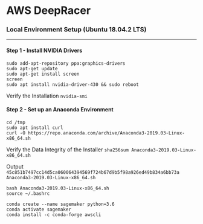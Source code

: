 # AWS DeepRacer

### Local Environment Setup (Ubuntu 18.04.2 LTS)

---

#### Step 1 - Install NVIDIA Drivers

```
sudo add-apt-repository ppa:graphics-drivers
sudo apt-get update
sudo apt-get install screen
screen
sudo apt install nvidia-driver-430 && sudo reboot 
```

Verify the Installation `nvidia-smi`

#### Step 2 - Set up an Anaconda Environment

```
cd /tmp
sudo apt install curl
curl -O https://repo.anaconda.com/archive/Anaconda3-2019.03-Linux-x86_64.sh
```

Verify the Data Integrity of the Installer `sha256sum Anaconda3-2019.03-Linux-x86_64.sh`

Output `45c851b7497cc14d5ca060064394569f724b67d9b5f98a926ed49b834a6bb73a  Anaconda3-2019.03-Linux-x86_64.sh`

```
bash Anaconda3-2019.03-Linux-x86_64.sh
source ~/.bashrc
```
```
conda create --name sagemaker python=3.6
conda activate sagemaker
conda install -c conda-forge awscli 
```





